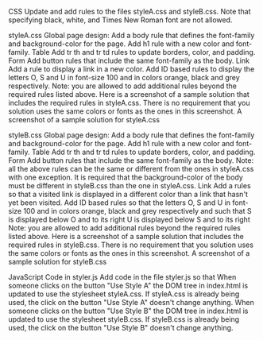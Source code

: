 CSS
Update and add rules to the files styleA.css and styleB.css. Note that specifying black, white, and Times New Roman font are not allowed.

styleA.css
Global page design:
Add a body rule that defines the font-family and background-color for the page.
Add h1 rule with a new color and font-family.
Table
Add tr th and tr td rules to update borders, color, and padding.
Form
Add button rules that include the same font-family as the body.
Link
Add a rule to display a link in a new color.
Add ID based rules to display the letters O, S and U in font-size 100 and in colors orange, black and grey respectively.
Note: you are allowed to add additional rules beyond the required rules listed above.
Here is a screenshot of a sample solution that includes the required rules in styleA.css. There is no requirement that you solution uses the same colors or fonts as the ones in this screenshot.
A screenshot of a sample solution for styleA.css

styleB.css
Global page design:
Add a body rule that defines the font-family and background-color for the page.
Add h1 rule with a new color and font-family.
Table
Add tr th and tr td rules to update borders, color, and padding.
Form
Add button rules that include the same font-family as the body.
Note: all the above rules can be the same or different from the ones in styleA.css with one exception. It is required that the background-color of the body must be different in styleB.css than the one in styleA.css.
 Link
Add a rules so that a visited link is displayed in a different color than a link that hasn't yet been visited.
Add ID based rules so that the letters O, S and U in font-size 100 and in colors orange, black and grey respectively and such that
S is displayed below O and to its right
U is displayed below S and to its right
Note: you are allowed to add additional rules beyond the required rules listed above.
Here is a screenshot of a sample solution that includes the required rules in styleB.css. There is no requirement that you solution uses the same colors or fonts as the ones in this screenshot.
A screenshot of a sample solution for styleB.css

JavaScript Code in styler.js
Add code in the file styler.js so that
When someone clicks on the button "Use Style A" the DOM tree in index.html is updated to use the stylesheet styleA.css.
If styleA.css is already being used, the click on the button "Use Style A" doesn't change anything.
When someone clicks on the button "Use Style B" the DOM tree in index.html is updated to use the stylesheet styleB.css.
If styleB.css is already being used, the click on the button "Use Style B" doesn't change anything.
